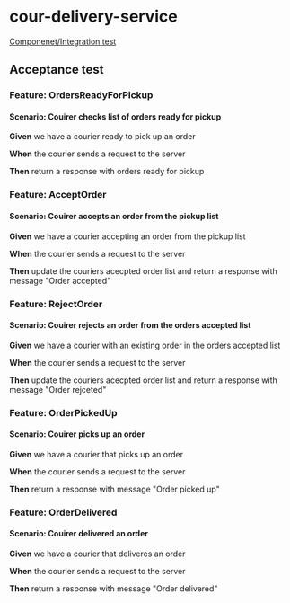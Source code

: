 # cour-delivery-service


[Componenet/Integration test]( https://github.com/f2js/cour-delivery-service/blob/main/Test/deliveryController.test.js)

## Acceptance test
### Feature: OrdersReadyForPickup

#### Scenario: Couirer checks list of orders ready for pickup

**Given** we have a courier ready to pick up an order

**When** the courier sends a request to the server

**Then** return a response with orders ready for pickup

### Feature: AcceptOrder

#### Scenario: Couirer accepts an order from the pickup list

**Given** we have a courier accepting an order from the pickup list

**When** the courier sends a request to the server

**Then** update the couriers acecpted order list and return a response with message "Order accepted"

### Feature: RejectOrder

#### Scenario: Couirer rejects an order from the orders accepted list

**Given** we have a courier with an existing order in the orders accepted list

**When** the courier sends a request to the server

**Then** update the couriers acecpted order list and return a response with message "Order rejceted"

### Feature: OrderPickedUp

#### Scenario: Couirer picks up an order

**Given** we have a courier that picks up an order

**When** the courier sends a request to the server

**Then** return a response with message "Order picked up"

### Feature: OrderDelivered

#### Scenario: Couirer delivered an order

**Given** we have a courier that deliveres an order

**When** the courier sends a request to the server

**Then** return a response with message "Order delivered"







